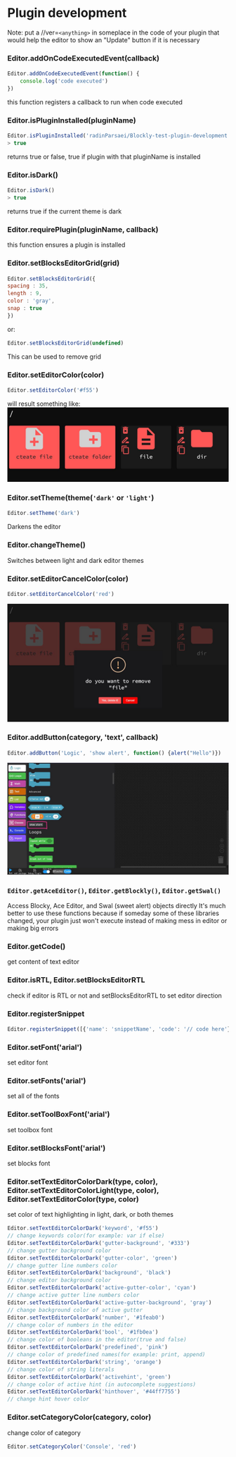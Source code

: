 
# Plugin development

Note: put a //ver=`<anything>` in someplace in the code of your plugin that would help the editor to show an "Update" button if it is necessary

### Editor.addOnCodeExecutedEvent(callback)
```javascript
Editor.addOnCodeExecutedEvent(function() {
    console.log('code executed')
})
```
this function registers a callback to run when code executed
### Editor.isPluginInstalled(pluginName)
```javascript
Editor.isPluginInstalled('radinParsaei/Blockly-test-plugin-development')
> true
```
returns true or false, true if plugin with that pluginName is installed
### Editor.isDark()
```javascript
Editor.isDark()
> true
```
returns true if the current theme is dark
### Editor.requirePlugin(pluginName, callback)
this function ensures a plugin is installed
### Editor.setBlocksEditorGrid(grid)
```javascript
Editor.setBlocksEditorGrid({
spacing : 35,
length : 9,
color : 'gray',
snap : true
})
```
or:
```javascript
Editor.setBlocksEditorGrid(undefined)
```
This can be used to remove grid
### Editor.setEditorColor(color)
```javascript
Editor.setEditorColor('#f55')
```
will result something like:
![editor color is changed to #f55](images/editor-color.jpg)
### Editor.setTheme(theme(`'dark'` or `'light'`)
```javascript
Editor.setTheme('dark')
```
Darkens the editor
### Editor.changeTheme()
Switches between light and dark editor themes
### Editor.setEditorCancelColor(color)
```javascript
Editor.setEditorCancelColor('red')
```
![cancel button color turned red](images/cancel.jpg)
### Editor.addButton(category, 'text', callback)
```javascript
Editor.addButton('Logic', 'show alert', function() {alert("Hello")})
```
![show alert button in logic category](images/button.jpg)
### `Editor.getAceEditor()`, `Editor.getBlockly()`, `Editor.getSwal()`
Access Blocky, Ace Editor, and Swal (sweet alert) objects directly
It's much better to use these functions because if someday some of these libraries changed, your plugin just won't execute instead of making mess in editor or making big errors
### Editor.getCode()
get content of text editor
### Editor.isRTL, Editor.setBlocksEditorRTL
check if editor is RTL or not and setBlocksEditorRTL to set editor direction
### Editor.registerSnippet
```javascript
Editor.registerSnippet([{'name': 'snippetName', 'code': '// code here'}])
```
### Editor.setFont('arial')
set editor font
### Editor.setFonts('arial')
set all of the fonts
### Editor.setToolBoxFont('arial')
set toolbox font
### Editor.setBlocksFont('arial')
set blocks font
### Editor.setTextEditorColorDark(type, color), Editor.setTextEditorColorLight(type, color), Editor.setTextEditorColor(type, color)
set color of text highlighting in light, dark, or both themes
```javascript
Editor.setTextEditorColorDark('keyword', '#f55')
// change keywords color(for example: var if else) 
Editor.setTextEditorColorDark('gutter-background', '#333')
// change gutter background color
Editor.setTextEditorColorDark('gutter-color', 'green')
// change gutter line numbers color
Editor.setTextEditorColorDark('background', 'black')
// change editor background color
Editor.setTextEditorColorDark('active-gutter-color', 'cyan')
// change active gutter line numbers color
Editor.setTextEditorColorDark('active-gutter-background', 'gray')
// change background color of active gutter
Editor.setTextEditorColorDark('number', '#1feab0')
// change color of numbers in the editor
Editor.setTextEditorColorDark('bool', '#1fb0ea')
// change color of booleans in the editor(true and false)
Editor.setTextEditorColorDark('predefined', 'pink')
// change color of predefined names(for example: print, append)
Editor.setTextEditorColorDark('string', 'orange')
// change color of string literals
Editor.setTextEditorColorDark('activehint', 'green')
// change color of active hint (in autocomplete suggestions)
Editor.setTextEditorColorDark('hinthover', '#44ff7755')
// change hint hover color
```
### Editor.setCategoryColor(category, color)
change color of category
```javascript
Editor.setCategoryColor('Console', 'red')
```
